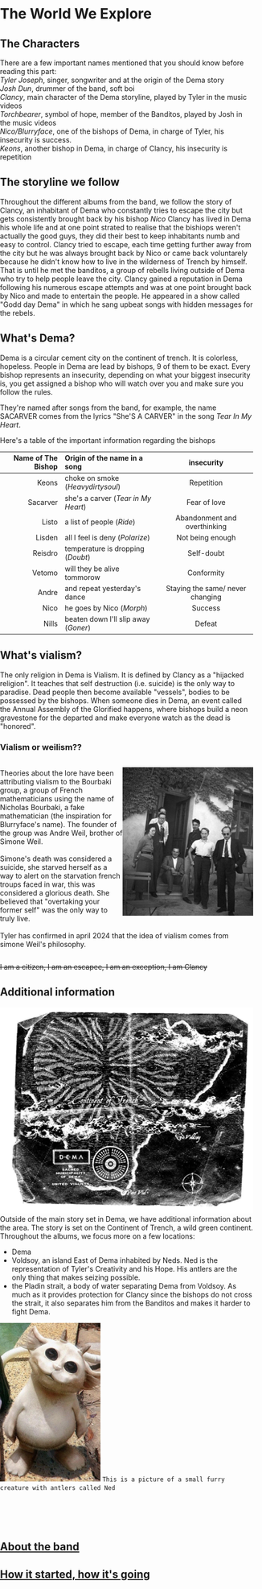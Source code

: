 # The World We Explore 

## The Characters
There are a few important names mentioned that you should know before reading this part:  
_Tyler Joseph_, singer, songwriter and at the origin of the Dema story  
_Josh Dun_, drummer of the band, soft boi  
_Clancy_, main character of the Dema storyline, played by Tyler in the music videos  
_Torchbearer_, symbol of hope, member of the Banditos, played by Josh in the music videos  
_Nico/Blurryface_, one of the bishops of Dema, in charge of Tyler, his insecurity is success.  
_Keons_, another bishop in Dema, in charge of Clancy, his insecurity is repetition  


## The storyline we follow
Throughout the different albums from the band, we follow the story of Clancy, an inhabitant of Dema who constantly tries to escape the city but gets consistently brought back by his bishop *Nico*
Clancy has lived in Dema his whole life and at one point strated to realise that the bishiops weren't actually the good guys, they did their best to keep inhabitants numb and easy to control. Clancy tried to escape, each time getting further away from the city but he was always brought back by Nico or came back voluntarely because he didn't know how to live in the wilderness of Trench by himself. That is until he met the banditos, a group of rebells living outside of Dema who try to help people leave the city.
Clancy gained a reputation in Dema following his numerous escape attempts and  was at one point brought back by Nico and made to entertain the people. He appeared in a show called "Godd day Dema" in which he sang upbeat songs with hidden messages for the rebels.


## What's Dema?
Dema is a circular cement city on the continent of trench. It is colorless, hopeless. People in Dema are lead by bishops, 9 of them to be exact. Every bishop represents an insecurity, depending on what your biggest insecurity is, you get assigned a bishop who will watch over you and make sure you follow the rules. 

They're named after songs from the band, for example, the name SACARVER comes from the lyrics "She'S A CARVER" in the song _Tear In My Heart_.  

Here's a table of the important information regarding the bishops  

Name of The Bishop  | Origin of the name in a song  | insecurity 
---------:| :----- |:-----:
Keons      | choke on smoke (_Heavydirtysoul_) | Repetition
Sacarver  | she's a carver (_Tear in My Heart_)| Fear of love
Listo   | a list of people (_Ride_) | Abandonment and overthinking
Lisden   | all I feel is deny (_Polarize_)| Not being enough
Reisdro   | temperature is dropping (_Doubt_) | Self-doubt
Vetomo  | will they be alive tommorow | Conformity
Andre   |and repeat yesterday's dance | Staying the same/ never changing
Nico | he goes by Nico (_Morph_)| Success
Nills | beaten down I'll slip away (_Goner_) | Defeat


## What's vialism?  
The only religion in Dema is Vialism. It is defined by Clancy as a "hijacked religion". It teaches that self destruction (i.e. suicide) is the only way to paradise. Dead people then become available "vessels", bodies to be possessed by the bishops.
When someone dies in Dema, an event called the Annual Assembly of the Glorified happens, where bishops build a neon gravestone for the departed and make everyone watch as the dead is "honored".
&nbsp;
### Vialism or weilism??
<p style="float:right"><img src="Twentyonepilots/bourbaki.jpg" /></p>
<p>
 <br> Theories about the lore have been attributing vialism to the Bourbaki group, a group of French mathematicians using the name of Nicholas Bourbaki, a fake mathematician (the inspiration for Blurryface's name). The founder of the group was Andre Weil, brother of Simone Weil. <br> 
 <br> 
Simone's death was considered a suicide, she starved herself as a way to alert on the starvation french troups faced in war, this was considered a glorious death. She believed that "overtaking your former self" was the only way to truly live. <br> 
 <br> 
Tyler has confirmed in april 2024 that the idea of vialism comes from simone Weil's philosophy.
</p>
<div style="clear:both"></div>
 

~~I am a citizen, I am an escapee, I am an exception, I am Clancy~~


## Additional information

![trench](Twentyonepilots/Trenchmap.jpg)  
Outside of the main story set in Dema, we have additional information about the area. The story is set on the Continent of Trench, a wild green continent. Throughout the albums, we focus more on a few locations: 
- Dema
- Voldsoy, an island East of Dema inhabited by Neds. Ned is the representation of Tyler's Creativity and his Hope. His antlers are the only thing that makes seizing possible.
- the Pladin strait, a body of water separating Dema from Voldsoy. As much as it provides protection for Clancy since the bishops do not cross the strait, it also separates him from the Banditos and makes it harder to fight Dema.


<img src="Twentyonepilots/Ned.jpg" alt="Twentyonepilots/Ned.jpg" width="200"/>  `This is a picture of a small furry creature with antlers called Ned`  
&nbsp;  
&nbsp;  
&nbsp;  
&nbsp;  
  
## [About the band](theband.md)  
## [How it started, how it's going](moreabout.md)

&nbsp;
<html>
<head>
    <meta charset="UTF-8">
    <meta name="viewport" content="width=device-width, initial-scale=1.0">
    <style>
        body {
            margin: 0;
            padding: 0;
            height: 125; 
            background-image: url('Twentyonepilots/background.jpg'); 
            background-size: cover; 
            background-position: center; 
            background-repeat: no-repeat;
        }
    </style>
</head> 
</html>
